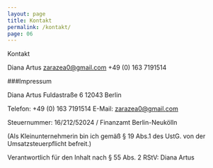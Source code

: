 ```yaml
---
layout: page
title: Kontakt
permalink: /kontakt/
page: 06
---
```

Kontakt

Diana Artus
zarazea0@gmail.com
+49 (0) 163 7191514


###Impressum

Diana Artus
Fuldastraße 6
12043 Berlin

Telefon: 	+49 (0) 163 7191514
E-Mail: 	zarazea0@gmail.com

Steuernummer: 16/212/52024 / Finanzamt Berlin-Neukölln

(Als Kleinunternehmerin bin ich gemäß § 19 Abs.1 des UstG. von der Umsatzsteuerpflicht befreit.)

Verantwortlich für den Inhalt nach § 55 Abs. 2 RStV: Diana Artus
